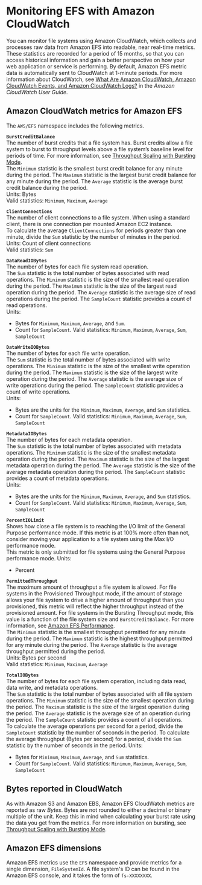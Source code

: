 # Monitoring EFS with Amazon CloudWatch<a name="monitoring-cloudwatch"></a>

You can monitor file systems using Amazon CloudWatch, which collects and processes raw data from Amazon EFS into readable, near real\-time metrics\. These statistics are recorded for a period of 15 months, so that you can access historical information and gain a better perspective on how your web application or service is performing\. By default, Amazon EFS metric data is automatically sent to CloudWatch at 1\-minute periods\. For more information about CloudWatch, see [What Are Amazon CloudWatch, Amazon CloudWatch Events, and Amazon CloudWatch Logs?](https://docs.aws.amazon.com/AmazonCloudWatch/latest/monitoring/WhatIsCloudWatch.html) in the *Amazon CloudWatch User Guide*\.

## Amazon CloudWatch metrics for Amazon EFS<a name="efs-metrics"></a>

The `AWS/EFS` namespace includes the following metrics\.

**`BurstCreditBalance`**  
The number of burst credits that a file system has\. Burst credits allow a file system to burst to throughput levels above a file system’s baseline level for periods of time\. For more information, see [Throughput Scaling with Bursting Mode](performance.md#bursting)\.  
The `Minimum` statistic is the smallest burst credit balance for any minute during the period\. The `Maximum` statistic is the largest burst credit balance for any minute during the period\. The `Average` statistic is the average burst credit balance during the period\.   
Units: Bytes  
Valid statistics: `Minimum`, `Maximum`, `Average`

**`ClientConnections`**  
The number of client connections to a file system\. When using a standard client, there is one connection per mounted Amazon EC2 instance\.  
To calculate the average `ClientConnections` for periods greater than one minute, divide the `Sum` statistic by the number of minutes in the period\.
Units: Count of client connections  
Valid statistics: `Sum`

**`DataReadIOBytes`**  
The number of bytes for each file system read operation\.  
The `Sum` statistic is the total number of bytes associated with read operations\. The `Minimum` statistic is the size of the smallest read operation during the period\. The `Maximum` statistic is the size of the largest read operation during the period\. The `Average` statistic is the average size of read operations during the period\. The `SampleCount` statistic provides a count of read operations\.  
Units:  
+ Bytes for `Minimum`, `Maximum`, `Average`, and `Sum`\.
+ Count for `SampleCount`\.
Valid statistics: `Minimum`, `Maximum`, `Average`, `Sum`, `SampleCount`

**`DataWriteIOBytes`**  
The number of bytes for each file write operation\.  
The `Sum` statistic is the total number of bytes associated with write operations\. The `Minimum` statistic is the size of the smallest write operation during the period\. The `Maximum` statistic is the size of the largest write operation during the period\. The `Average` statistic is the average size of write operations during the period\. The `SampleCount` statistic provides a count of write operations\.  
Units:  
+ Bytes are the units for the `Minimum`, `Maximum`, `Average`, and `Sum` statistics\.
+ Count for `SampleCount`\.
Valid statistics: `Minimum`, `Maximum`, `Average`, `Sum`, `SampleCount`

**`MetadataIOBytes`**  
The number of bytes for each metadata operation\.  
The `Sum` statistic is the total number of bytes associated with metadata operations\. The `Minimum` statistic is the size of the smallest metadata operation during the period\. The `Maximum` statistic is the size of the largest metadata operation during the period\. The `Average` statistic is the size of the average metadata operation during the period\. The `SampleCount` statistic provides a count of metadata operations\.  
Units:  
+ Bytes are the units for the `Minimum`, `Maximum`, `Average`, and `Sum` statistics\.
+ Count for `SampleCount`\.
Valid statistics: `Minimum`, `Maximum`, `Average`, `Sum`, `SampleCount`

**`PercentIOLimit`**  
Shows how close a file system is to reaching the I/O limit of the General Purpose performance mode\. If this metric is at 100% more often than not, consider moving your application to a file system using the Max I/O performance mode\.  
This metric is only submitted for file systems using the General Purpose performance mode\.
Units:  
+ Percent

**`PermittedThroughput`**  
The maximum amount of throughput a file system is allowed\. For file systems in the Provisioned Throughput mode, if the amount of storage allows your file system to drive a higher amount of throughput than you provisioned, this metric will reflect the higher throughput instead of the provisioned amount\. For file systems in the Bursting Throughput mode, this value is a function of the file system size and `BurstCreditBalance`\. For more information, see [Amazon EFS Performance](performance.md)\.  
The `Minimum` statistic is the smallest throughput permitted for any minute during the period\. The `Maximum` statistic is the highest throughput permitted for any minute during the period\. The `Average` statistic is the average throughput permitted during the period\.   
Units: Bytes per second  
Valid statistics: `Minimum`, `Maximum`, `Average`

**`TotalIOBytes`**  
The number of bytes for each file system operation, including data read, data write, and metadata operations\.  
The `Sum` statistic is the total number of bytes associated with all file system operations\. The `Minimum` statistic is the size of the smallest operation during the period\. The `Maximum` statistic is the size of the largest operation during the period\. The `Average` statistic is the average size of an operation during the period\. The `SampleCount` statistic provides a count of all operations\.  
To calculate the average operations per second for a period, divide the `SampleCount` statistic by the number of seconds in the period\. To calculate the average throughput \(Bytes per second\) for a period, divide the `Sum` statistic by the number of seconds in the period\. 
Units:  
+ Bytes for `Minimum`, `Maximum`, `Average`, and `Sum` statistics\.
+ Count for `SampleCount`\.
Valid statistics: `Minimum`, `Maximum`, `Average`, `Sum`, `SampleCount`

## Bytes reported in CloudWatch<a name="cloudwatch-bytes"></a>

As with Amazon S3 and Amazon EBS, Amazon EFS CloudWatch metrics are reported as raw *Bytes*\. Bytes are not rounded to either a decimal or binary multiple of the unit\. Keep this in mind when calculating your burst rate using the data you get from the metrics\. For more information on bursting, see [Throughput Scaling with Bursting Mode](performance.md#bursting)\.

## Amazon EFS dimensions<a name="efs-dimensions"></a>

Amazon EFS metrics use the `EFS` namespace and provide metrics for a single dimension, `FileSystemId`\. A file system's ID can be found in the Amazon EFS console, and it takes the form of `fs-XXXXXXXX`\.